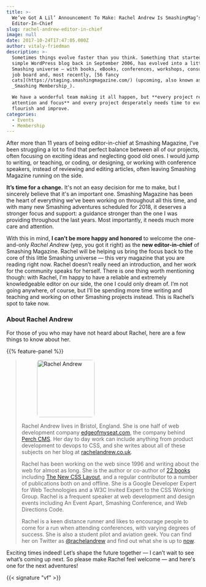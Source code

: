 ```yaml
---
title: >-
  We’ve Got A Lil’ Announcement To Make: Rachel Andrew Is SmashingMag’s New
  Editor-In-Chief
slug: rachel-andrew-editor-in-chief
image: null
date: 2017-10-24T17:47:05.000Z
author: vitaly-friedman
description: >-
  Sometimes things evolve faster than you think. Something that started as a
  simple WordPress blog back in September 2006, has evolved into a little
  Smashing universe — with books, eBooks, conferences, workshops, consultancy,
  job board and, most recently, [56 fancy
  cats](https://staging.smashingmagazine.com/) (upcoming, also known as
  _Smashing Membership_).

  We have a wonderful team making it all happen, but **every project requires
  attention and focus** and every project desperately needs time to evolve and
  flourish and improve.
categories:
  - Events
  - Membership
---
```

After more than 11 years of being editor-in-chief at Smashing Magazine, I’ve been struggling a lot to find that perfect balance between all of our projects, often focusing on exciting ideas and neglecting good old ones. I would jump to writing, or teaching, or coding, or designing, or working with conference speakers, instead of reviewing and editing articles, often leaving Smashing Magazine running on the side.

**It’s time for a change.** It's not an easy decision for me to make, but I sincerely believe that it's an important one. Smashing Magazine has been the heart of everything we've been working on throughout all this time, and with many new Smashing adventures scheduled for 2018, it deserves a stronger focus and support: a guidance stronger than the one I was providing throughout the last years. Most importantly, it needs much more care and attention.

With this in mind, **I can’t be more happy and honored** to welcome the one-and-only _Rachel Andrew_ (yep, you got it right) as the **new editor-in-chief** of Smashing Magazine. Rachel will be helping us bring the focus back to the core of this little Smashing universe — this very magazine that you are reading right now. Rachel doesn’t really need an introduction, and her work for the community speaks for herself. There is one thing worth mentioning though: with Rachel, I'm happy to have a reliable and extremely knowledgeable editor on our side, the one I could only dream of. I’m not going anywhere, of course, but I’ll be spending more time writing and teaching and working on other Smashing projects instead. This is Rachel’s spot to take now.</p>

### About Rachel Andrew

For those of you who may have not heard about Rachel, here are a few things to know about her.

{{% feature-panel %}}

<blockquote>
<figure><a class="designer" href="https://twitter.com/rachelandrew"><img loading="lazy" decoding="async" src="https://archive.smashing.media/assets/344dbf88-fdf9-42bb-adb4-46f01eedd629/cba19fc5-45b2-48b7-b237-cf4a83865fb1/rachel-andrew-profile-150px-opt.jpg" style="border-radius: 8px;" alt="Rachel Andrew" width="150" height="150" /></a></figure>

<p>Rachel Andrew lives in Bristol, England. She is one half of web development company <a href="https://edgeofmyseat.com">edgeofmyseat.com</a>, the company behind <a href="https://grabaperch.com">Perch <span class="caps">CMS</span></a>. Her day to day work can include anything from product development to devops to <span class="caps">CSS</span>, and she writes about all of these subjects on her blog at <a href="https://rachelandrew.co.uk">rachelandrew.co.uk</a>.</p>

<p>Rachel has been working on the web since 1996 and writing about the web for almost as long. She is the author or co-author of <a href="https://rachelandrew.co.uk/books">22 books</a> including <a href="https://abookapart.com/products/the-new-css-layout">The New CSS Layout</a>, and a regular contributor to a number of publications both on and offline. She is a Google Developer Expert for Web Technologies and a W3C Invited Expert to the CSS Working Group. Rachel is a frequent speaker at web development and design events including An Event Apart, Smashing Conference, and Web Directions Code.</p>

<p>Rachel is a keen distance runner and likes to encourage people to come for a run when attending conferences, with varying degrees of success. She is also a student pilot and aviation geek. You can find her on Twitter as <a href="https://twitter.com/rachelandrew">@rachelandrew</a> and find out what she is up to <a href="https://rachelandrew.co.uk/now">now</a>.</p></blockquote>

Exciting times indeed! Let’s shape the future together — I can’t wait to see what’s coming up next. So please make Rachel feel welcome — and here's one for the next adventures!

{{< signature "vf" >}}

